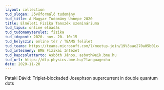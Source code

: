 ```yaml
---
layout: collection
tud_slogen: Jövőformáló tudomány
tud_title: A Magyar Tudomány Ünnepe 2020
title: Elméleti Fizika Tanszék szemináriuma
tud_tipus: online előadás
tud_tudomanyterulet: fizika
tud_idopont: 2020. nov. 20. 10:15
tud_helyszin: online tér / TEAMS felület
tud_teams: https://teams.microsoft.com/l/meetup-join/19%3aae270a05b01c4c43b653f2ecf2869aad%40thread.tacv2/1603102214728?context=%7b%22Tid%22%3a%226a3548ab-7570-4271-91a8-58da00697029%22%2c%22Oid%22%3a%22c7eaf7d2-684b-4597-b217-6a9121400219%22%7d
tud_intezmeny: BME Fizikai Intézet
tud_kapcsolattarto: Asbóth János, asboth@eik.bme.hu
tud_url: https://dtp.physics.bme.hu/?language=hu
date: 2020-11-20
---
```

Pataki Dávid: Triplet-blockaded Josephson supercurrent in double quantum dots
